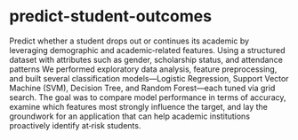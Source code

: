 # predict-student-outcomes
Predict whether a student drops out or continues its academic by leveraging demographic and academic‐related features. Using a structured dataset with attributes such as gender, scholarship status, and attendance patterns
We performed exploratory data analysis, feature preprocessing, and built several classification models—Logistic Regression, Support Vector Machine (SVM), Decision Tree, and Random Forest—each tuned via grid search. The goal was to compare model performance in terms of accuracy, examine which features most strongly influence the target, and lay the groundwork for an application that can help academic institutions proactively identify at‐risk students.
